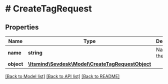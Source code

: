 # # CreateTagRequest

## Properties

Name | Type | Description | Notes
------------ | ------------- | ------------- | -------------
**name** | **string** | Name of the tag | [optional]
**object** | [**\Itsmind\Sevdesk\Model\CreateTagRequestObject**](CreateTagRequestObject.md) |  | [optional]

[[Back to Model list]](../../README.md#models) [[Back to API list]](../../README.md#endpoints) [[Back to README]](../../README.md)
